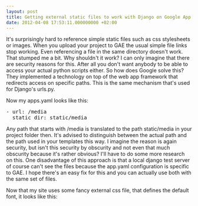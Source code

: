 ```yaml
---
layout: post
title: Getting external static files to work with Django on Google App Engine
date: 2012-04-08 17:53:11.000000000 +02:00
---
```

It's surprisingly hard to reference simple static files such as css stylesheets or images. When you upload your project to GAE the usual simple file links stop working. Even referencing a file in the same directory doesn't work. That stumped me a bit. Why shouldn't it work? I can only imagine that there are security reasons for this. After all you don't want anybody to be able to access your actual python scripts either. So how does Google solve this? They implemented a technology on top of the web app framework that redirects access on specific paths. This is the same mechanism that's used for Django's urls.py.

Now my apps.yaml looks like this:
<pre lang="yaml">
- url: /media
  static_dir: static/media  
</pre>

Any path that starts with /media is translated to the path static/media in your project folder then. It's advised to distinguish between the actual path and the path used in your templates this way. I imagine the reason is again security, but isn't this security by obscurity and not even that much obscurity because it's rather obvious? I'll have to do some more research on this. One disadvantage of this approach is that a local django test server of course can't see the files because the app.yaml configuration is specific to GAE. I hope there's an easy fix for this and you can actually use both with the same set of files.

Now that my site uses some fancy external css file, that defines the default font, it looks like this:
<a href="/images/lunch-organizer_version2_table.png" alt="" title="lunch-organizer_version2_table" width="640" height="422" class="alignnone size-full wp-image-508" /></a>

